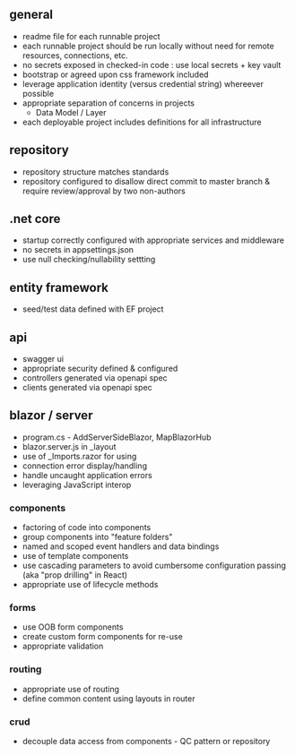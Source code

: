 ## general
- readme file for each runnable project
- each runnable project should be run locally without need for remote resources, connections, etc.
- no secrets exposed in checked-in code : use local secrets + key vault
- bootstrap or agreed upon css framework included
- leverage application identity (versus credential string) whereever possible
- appropriate separation of concerns in projects
  - Data Model / Layer
- each deployable project includes definitions for all infrastructure
## repository
- repository structure matches standards
- repository configured to disallow direct commit to master branch & require review/approval by two non-authors
## .net core 
- startup correctly configured with appropriate services and middleware
- no secrets in appsettings.json
- use null checking/nullability settting
## entity framework
  - seed/test data defined with EF project
## api 
- swagger ui 
- appropriate security defined & configured
- controllers generated via openapi spec
- clients generated via openapi spec

## blazor / server
- program.cs - AddServerSideBlazor, MapBlazorHub
- blazor.server.js in _layout
- use of _Imports.razor for using
- connection error display/handling
- handle uncaught application errors
- leveraging JavaScript interop
### components
- factoring of code into components
- group components into "feature folders" 
- named and scoped event handlers and data bindings
- use of template components
- use cascading parameters to avoid cumbersome configuration passing (aka "prop drilling" in React)
- appropriate use of lifecycle methods
### forms
- use OOB form components
- create custom form components for re-use
- appropriate validation
### routing
- appropriate use of routing
- define common content using layouts in router
### crud
- decouple data access from components - QC pattern or repository


